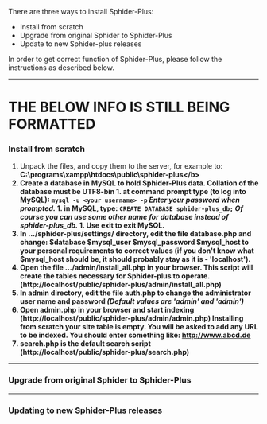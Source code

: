 There are three ways to install Sphider-Plus:
  * Install from scratch
  * Upgrade from original Sphider to Sphider-Plus
  * Update to new Sphider-plus releases

In order to get correct function of Sphider-Plus, please follow the instructions as described below.

---

# THE BELOW INFO IS STILL BEING FORMATTED #
### Install from scratch ###
  1. Unpack the files, and copy them to the server, for example to: <b>C:\programs\xampp\htdocs\public\sphider-plus\</b>
  1. Create a database in MySQL to hold Sphider-Plus data. Collation of the database must be UTF8-bin
    1. at command prompt type (to log into MySQL): `mysql -u <your username> -p` _Enter your password when prompted._
    1. in MySQL, type: `CREATE DATABASE sphider-plus_db;` _Of course you can use some other name for database instead of sphider-plus\_db._
    1. Use exit to exit MySQL.
  1. In .../sphider-plus/settings/ directory, edit the file database.php and change:
$database
$mysql\_user
$mysql\_password
$mysql\_host
to your personal requirements to correct values (if you don't know what $mysql\_host should be, it should
probably stay as it is - 'localhost').
  1. Open the file .../admin/install\_all.php in your browser. This script will create the tables necessary for
Sphider-plus to operate.
(http://localhost/public/sphider-plus/admin/install_all.php)
  1. In admin directory, edit the file auth.php to change the administrator user name and password _(Default values are 'admin' and 'admin')_
  1. Open admin.php in your browser and start indexing
(http://localhost/public/sphider-plus/admin/admin.php)
Installing from scratch your site table is empty. You will be asked to add any URL to be indexed.
You should enter something like:
http://www.abcd.de
  1. search.php is the default search script
(http://localhost/public/sphider-plus/search.php)


---

### Upgrade from original Sphider to Sphider-Plus ###


---

### Updating to new Sphider-Plus releases ###